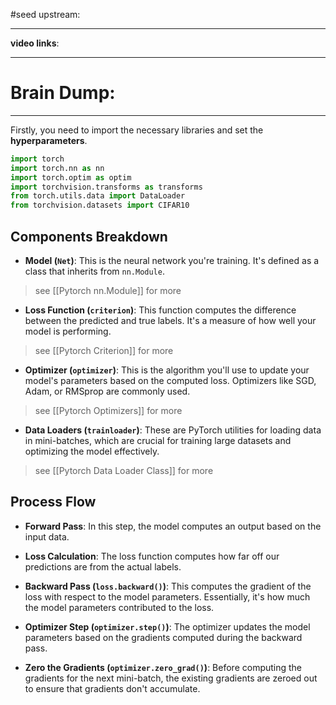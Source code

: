 #seed 
upstream:

---

**video links**: 

---

# Brain Dump: 




--- 

Firstly, you need to import the necessary libraries and set the **hyperparameters**. 

```python
import torch
import torch.nn as nn
import torch.optim as optim
import torchvision.transforms as transforms
from torch.utils.data import DataLoader
from torchvision.datasets import CIFAR10
```

## Components Breakdown

- **Model (`Net`)**: This is the neural network you're training. It's defined as a class that inherits from `nn.Module`.

> see [[Pytorch nn.Module]] for more

- **Loss Function (`criterion`)**: This function computes the difference between the predicted and true labels. It's a measure of how well your model is performing.
> see [[Pytorch Criterion]] for more

- **Optimizer (`optimizer`)**: This is the algorithm you'll use to update your model's parameters based on the computed loss. Optimizers like SGD, Adam, or RMSprop are commonly used.
> see [[Pytorch Optimizers]] for more

- **Data Loaders (`trainloader`)**: These are PyTorch utilities for loading data in mini-batches, which are crucial for training large datasets and optimizing the model effectively. 
> see [[Pytorch Data Loader Class]] for more 


## Process Flow 

- **Forward Pass**: In this step, the model computes an output based on the input data.

- **Loss Calculation**: The loss function computes how far off our predictions are from the actual labels.

- **Backward Pass (`loss.backward()`)**: This computes the gradient of the loss with respect to the model parameters. Essentially, it's how much the model parameters contributed to the loss.

- **Optimizer Step (`optimizer.step()`)**: The optimizer updates the model parameters based on the gradients computed during the backward pass.

- **Zero the Gradients (`optimizer.zero_grad()`)**: Before computing the gradients for the next mini-batch, the existing gradients are zeroed out to ensure that gradients don't accumulate.

